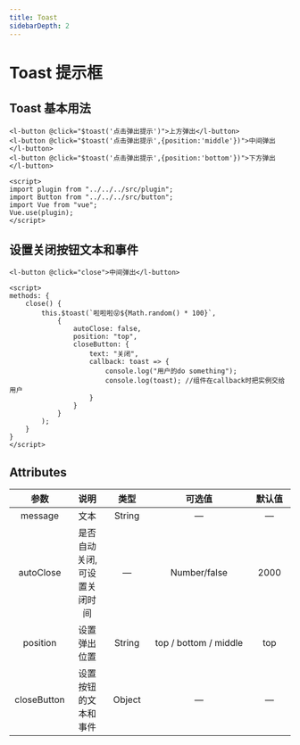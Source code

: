 ```yaml
---
title: Toast
sidebarDepth: 2
---
```


# Toast 提示框 <Badge text="beta" type="warn"/>

## Toast 基本用法

<toast-demo1></toast-demo1>

```vue
<l-button @click="$toast('点击弹出提示')">上方弹出</l-button>
<l-button @click="$toast('点击弹出提示',{position:'middle'})">中间弹出</l-button>
<l-button @click="$toast('点击弹出提示',{position:'bottom'})">下方弹出</l-button>

<script>
import plugin from "../../../src/plugin";
import Button from "../../../src/button";
import Vue from "vue";
Vue.use(plugin);
</script>
```

## 设置关闭按钮文本和事件

<toast-demo2></toast-demo2>

```vue
<l-button @click="close">中间弹出</l-button>

<script>
methods: {
    close() {
        this.$toast(`啦啦啦😝${Math.random() * 100}`,
            {
                autoClose: false,
                position: "top",
                closeButton: {
                    text: "关闭",
                    callback: toast => {
                        console.log("用户的do something");
                        console.log(toast); //组件在callback时把实例交给用户
                    }
                }
            }
        );
    }
}
</script>

```

## Attributes

|   参数    |            说明             |  类型  |        可选值         | 默认值 |
| :-------: | :-------------------------: | :----: | :-------------------: | :----: |
|  message  |            文本             | String |           —           |   —    |
| autoClose | 是否自动关闭,可设置关闭时间 |   —    |     Number/false      |  2000  |
| position  |        设置弹出位置         | String | top / bottom / middle |  top   |
| closeButton  |        设置按钮的文本和事件         | Object | — |  —   |


<style>
table th:nth-child(1) {
    width: 100px;
}
table th:nth-child(2) {
    width: 100px;
}
table th:nth-child(3) {
    width: 100px;
}
table th:nth-child(4) {
    width: 290px;
}
table th:nth-child(5) {
    width: 100px;
}
</style>
